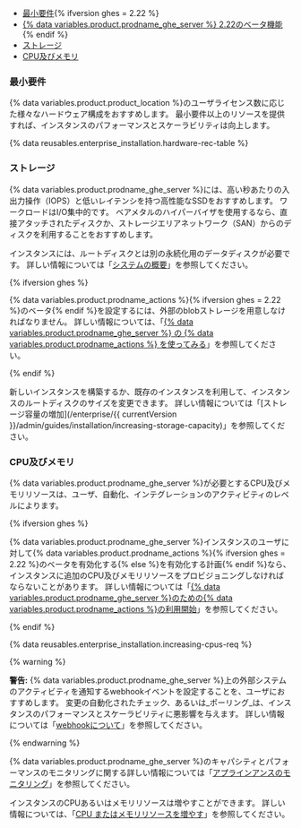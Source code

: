 - [最小要件](#minimum-requirements){% ifversion ghes = 2.22 %}
- [{% data variables.product.prodname_ghe_server %} 2.22のベータ機能](#beta-features-in-github-enterprise-server-222){% endif %}
- [ストレージ](#storage)
- [CPU及びメモリ](#cpu-and-memory)

### 最小要件

{% data variables.product.product_location %}のユーザライセンス数に応じた様々なハードウェア構成をおすすめします。 最小要件以上のリソースを提供すれば、インスタンスのパフォーマンスとスケーラビリティは向上します。

{% data reusables.enterprise_installation.hardware-rec-table %}

### ストレージ

{% data variables.product.prodname_ghe_server %}には、高い秒あたりの入出力操作（IOPS）と低いレイテンシを持つ高性能なSSDをおすすめします。 ワークロードはI/O集中的です。 ベアメタルのハイパーバイザを使用するなら、直接アタッチされたディスクか、ストレージエリアネットワーク（SAN）からのディスクを利用することをおすすめします。

インスタンスには、ルートディスクとは別の永続化用のデータディスクが必要です。 詳しい情報については「[システムの概要](/enterprise/admin/guides/installation/system-overview)」を参照してください。

{% ifversion ghes %}

{% data variables.product.prodname_actions %}{% ifversion ghes = 2.22 %}のベータ{% endif %}を設定するには、外部のblobストレージを用意しなければなりません。 詳しい情報については、「[{% data variables.product.prodname_ghe_server %} の {% data variables.product.prodname_actions %} を使ってみる](/admin/github-actions/getting-started-with-github-actions-for-github-enterprise-server##external-storage-requirements)」を参照してください。

{% endif %}

新しいインスタンスを構築するか、既存のインスタンスを利用して、インスタンスのルートディスクのサイズを変更できます。 詳しい情報については「[ストレージ容量の増加](/enterprise/{{ currentVersion }}/admin/guides/installation/increasing-storage-capacity)」を参照してください。

### CPU及びメモリ

{% data variables.product.prodname_ghe_server %}が必要とするCPU及びメモリリソースは、ユーザ、自動化、インテグレーションのアクティビティのレベルによります。

{% ifversion ghes %}

{% data variables.product.prodname_ghe_server %}インスタンスのユーザに対して{% data variables.product.prodname_actions %}{% ifversion ghes = 2.22 %}のベータを有効化する{% else %}を有効化する計画{% endif %}なら、インスタンスに追加のCPU及びメモリリソースをプロビジョニングしなければならないことがあります。 詳しい情報については「[{% data variables.product.prodname_ghe_server %}のための{% data variables.product.prodname_actions %}の利用開始](/admin/github-actions/getting-started-with-github-actions-for-github-enterprise-server#review-hardware-considerations)」を参照してください。

{% endif %}

{% data reusables.enterprise_installation.increasing-cpus-req %}

{% warning %}

**警告:** {% data variables.product.prodname_ghe_server %}上の外部システムのアクティビティを通知するwebhookイベントを設定することを、ユーザにおすすめします。 変更の自動化されたチェック、あるいは_ポーリング_は、インスタンスのパフォーマンスとスケーラビリティに悪影響を与えます。 詳しい情報については「[webhookについて](/github/extending-github/about-webhooks)」を参照してください。

{% endwarning %}

{% data variables.product.prodname_ghe_server %}のキャパシティとパフォーマンスのモニタリングに関する詳しい情報については「[アプラインアンスのモニタリング](/admin/enterprise-management/monitoring-your-appliance)」を参照してください。

インスタンスのCPUあるいはメモリリソースは増やすことができます。 詳しい情報については、「[CPU またはメモリリソースを増やす](/enterprise/admin/installation/increasing-cpu-or-memory-resources)」を参照してください。
